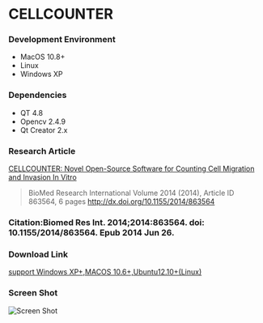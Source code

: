 # CELLCOUNTER

### Development Environment

* MacOS 10.8+
* Linux
* Windows XP

### Dependencies

* QT 4.8
* Opencv 2.4.9
* Qt Creator 2.x


### Research Article

[CELLCOUNTER: Novel Open-Source Software for Counting Cell Migration and Invasion In Vitro](http://dx.doi.org/10.1155/2014/863564)
> BioMed Research International
> Volume 2014 (2014), Article ID 863564, 6 pages
> http://dx.doi.org/10.1155/2014/863564

### Citation:Biomed Res Int. 2014;2014:863564. doi: 10.1155/2014/863564. Epub 2014 Jun 26.

### Download Link

[support Windows XP+,MACOS 10.6+,Ubuntu12.10+(Linux)](https://bitbucket.org/linora/cellcounter/downloads)

### Screen Shot

![Screen Shot](https://github.com/hongshunyang/cellcounter/raw/master/ScreenShot.png)

